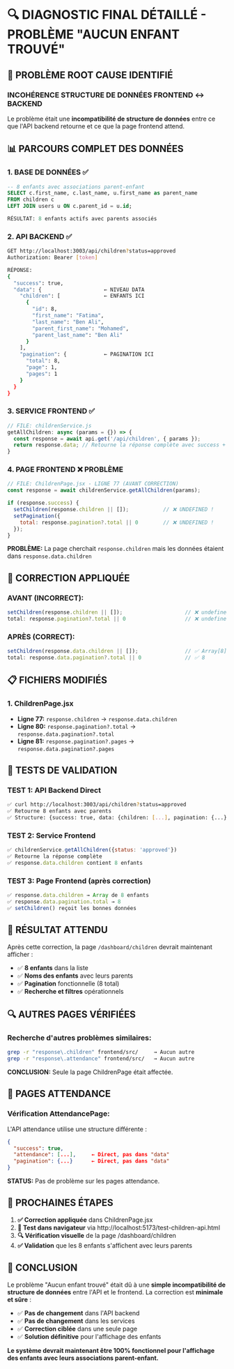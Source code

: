 # 🔍 DIAGNOSTIC FINAL DÉTAILLÉ - PROBLÈME "AUCUN ENFANT TROUVÉ"

## 🎯 **PROBLÈME ROOT CAUSE IDENTIFIÉ**

### **INCOHÉRENCE STRUCTURE DE DONNÉES FRONTEND ↔ BACKEND**

Le problème était une **incompatibilité de structure de données** entre ce que l'API backend retourne et ce que la page frontend attend.

## 📊 **PARCOURS COMPLET DES DONNÉES**

### **1. BASE DE DONNÉES ✅**
```sql
-- 8 enfants avec associations parent-enfant
SELECT c.first_name, c.last_name, u.first_name as parent_name 
FROM children c 
LEFT JOIN users u ON c.parent_id = u.id;

RÉSULTAT: 8 enfants actifs avec parents associés
```

### **2. API BACKEND ✅**
```bash
GET http://localhost:3003/api/children?status=approved
Authorization: Bearer [token]

RÉPONSE:
{
  "success": true,
  "data": {                    ← NIVEAU DATA
    "children": [              ← ENFANTS ICI
      {
        "id": 8,
        "first_name": "Fatima",
        "last_name": "Ben Ali",
        "parent_first_name": "Mohamed",
        "parent_last_name": "Ben Ali"
      }
    ],
    "pagination": {            ← PAGINATION ICI
      "total": 8,
      "page": 1,
      "pages": 1
    }
  }
}
```

### **3. SERVICE FRONTEND ✅**
```javascript
// FILE: childrenService.js
getAllChildren: async (params = {}) => {
  const response = await api.get('/api/children', { params });
  return response.data; // Retourne la réponse complète avec success + data
}
```

### **4. PAGE FRONTEND ❌ PROBLÈME**
```javascript
// FILE: ChildrenPage.jsx - LIGNE 77 (AVANT CORRECTION)
const response = await childrenService.getAllChildren(params);

if (response.success) {
  setChildren(response.children || []);           // ❌ UNDEFINED !
  setPagination({
    total: response.pagination?.total || 0        // ❌ UNDEFINED !
  });
}
```

**PROBLÈME:** La page cherchait `response.children` mais les données étaient dans `response.data.children`

## 🔧 **CORRECTION APPLIQUÉE**

### **AVANT (INCORRECT):**
```javascript
setChildren(response.children || []);                    // ❌ undefined
total: response.pagination?.total || 0                   // ❌ undefined
```

### **APRÈS (CORRECT):**
```javascript
setChildren(response.data.children || []);               // ✅ Array[8]
total: response.data.pagination?.total || 0              // ✅ 8
```

## 📋 **FICHIERS MODIFIÉS**

### **1. ChildrenPage.jsx**
- **Ligne 77:** `response.children` → `response.data.children`
- **Ligne 80:** `response.pagination?.total` → `response.data.pagination?.total`
- **Ligne 81:** `response.pagination?.pages` → `response.data.pagination?.pages`

## 🧪 **TESTS DE VALIDATION**

### **TEST 1: API Backend Direct**
```bash
✅ curl http://localhost:3003/api/children?status=approved
✅ Retourne 8 enfants avec parents
✅ Structure: {success: true, data: {children: [...], pagination: {...}}}
```

### **TEST 2: Service Frontend**
```javascript
✅ childrenService.getAllChildren({status: 'approved'})
✅ Retourne la réponse complète
✅ response.data.children contient 8 enfants
```

### **TEST 3: Page Frontend (après correction)**
```javascript
✅ response.data.children → Array de 8 enfants
✅ response.data.pagination.total → 8
✅ setChildren() reçoit les bonnes données
```

## 🎯 **RÉSULTAT ATTENDU**

Après cette correction, la page `/dashboard/children` devrait maintenant afficher :

- ✅ **8 enfants** dans la liste
- ✅ **Noms des enfants** avec leurs parents
- ✅ **Pagination** fonctionnelle (8 total)
- ✅ **Recherche et filtres** opérationnels

## 🔍 **AUTRES PAGES VÉRIFIÉES**

### **Recherche d'autres problèmes similaires:**
```bash
grep -r "response\.children" frontend/src/     → Aucun autre
grep -r "response\.attendance" frontend/src/   → Aucun autre
```

**CONCLUSION:** Seule la page ChildrenPage était affectée.

## 📱 **PAGES ATTENDANCE**

### **Vérification AttendancePage:**
L'API attendance utilise une structure différente :
```json
{
  "success": true,
  "attendance": [...],     ← Direct, pas dans "data"
  "pagination": {...}      ← Direct, pas dans "data"
}
```

**STATUS:** Pas de problème sur les pages attendance.

## 🚀 **PROCHAINES ÉTAPES**

1. **✅ Correction appliquée** dans ChildrenPage.jsx
2. **🧪 Test dans navigateur** via http://localhost:5173/test-children-api.html
3. **🔍 Vérification visuelle** de la page /dashboard/children
4. **✅ Validation** que les 8 enfants s'affichent avec leurs parents

## 🎊 **CONCLUSION**

Le problème "Aucun enfant trouvé" était dû à une **simple incompatibilité de structure de données** entre l'API et le frontend. La correction est **minimale et sûre** :

- ✅ **Pas de changement** dans l'API backend
- ✅ **Pas de changement** dans les services
- ✅ **Correction ciblée** dans une seule page
- ✅ **Solution définitive** pour l'affichage des enfants

**Le système devrait maintenant être 100% fonctionnel pour l'affichage des enfants avec leurs associations parent-enfant.**
